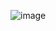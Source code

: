 ![image](https://github.com/RoshanYeah/Project-211/assets/98729871/c306c1d2-9a63-49f8-bc39-756b0a3da5d5)
